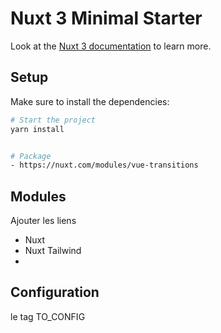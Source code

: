 # Nuxt 3 Minimal Starter

Look at the [Nuxt 3 documentation](https://nuxt.com/docs/getting-started/introduction) to learn more.

## Setup

Make sure to install the dependencies:

```bash
# Start the project
yarn install


# Package
- https://nuxt.com/modules/vue-transitions
```
## Modules

Ajouter les liens

- Nuxt
- Nuxt Tailwind
- 


## Configuration
le tag TO_CONFIG